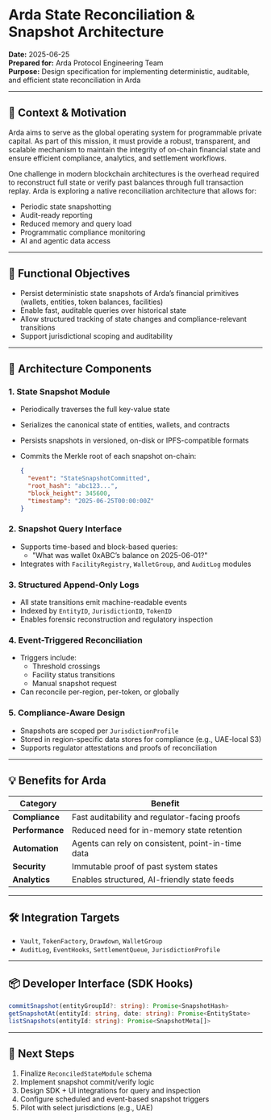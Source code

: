 # Arda State Reconciliation & Snapshot Architecture

**Date:** 2025-06-25  
**Prepared for:** Arda Protocol Engineering Team  
**Purpose:** Design specification for implementing deterministic, auditable, and efficient state reconciliation in Arda

---

## 📌 Context & Motivation

Arda aims to serve as the global operating system for programmable private capital. As part of this mission, it must provide a robust, transparent, and scalable mechanism to maintain the integrity of on-chain financial state and ensure efficient compliance, analytics, and settlement workflows.

One challenge in modern blockchain architectures is the overhead required to reconstruct full state or verify past balances through full transaction replay. Arda is exploring a native reconciliation architecture that allows for:

- Periodic state snapshotting
- Audit-ready reporting
- Reduced memory and query load
- Programmatic compliance monitoring
- AI and agentic data access

---

## 🧩 Functional Objectives

- Persist deterministic state snapshots of Arda’s financial primitives (wallets, entities, token balances, facilities)
- Enable fast, auditable queries over historical state
- Allow structured tracking of state changes and compliance-relevant transitions
- Support jurisdictional scoping and auditability

---

## 🔧 Architecture Components

### 1. **State Snapshot Module**

- Periodically traverses the full key-value state
- Serializes the canonical state of entities, wallets, and contracts
- Persists snapshots in versioned, on-disk or IPFS-compatible formats
- Commits the Merkle root of each snapshot on-chain:

  ```json
  {
    "event": "StateSnapshotCommitted",
    "root_hash": "abc123...",
    "block_height": 345600,
    "timestamp": "2025-06-25T00:00:00Z"
  }
  ```

### 2. **Snapshot Query Interface**

- Supports time-based and block-based queries:
    - "What was wallet 0xABC’s balance on 2025-06-01?"
- Integrates with `FacilityRegistry`, `WalletGroup`, and `AuditLog` modules

### 3. **Structured Append-Only Logs**

- All state transitions emit machine-readable events
- Indexed by `EntityID`, `JurisdictionID`, `TokenID`
- Enables forensic reconstruction and regulatory inspection

### 4. **Event-Triggered Reconciliation**

- Triggers include:
    - Threshold crossings
    - Facility status transitions
    - Manual snapshot request
- Can reconcile per-region, per-token, or globally

### 5. **Compliance-Aware Design**

- Snapshots are scoped per `JurisdictionProfile`
- Stored in region-specific data stores for compliance (e.g., UAE-local S3)
- Supports regulator attestations and proofs of reconciliation

---

## 💡 Benefits for Arda

| Category | Benefit |
|---------|---------|
| **Compliance** | Fast auditability and regulator-facing proofs |
| **Performance** | Reduced need for in-memory state retention |
| **Automation** | Agents can rely on consistent, point-in-time data |
| **Security** | Immutable proof of past system states |
| **Analytics** | Enables structured, AI-friendly state feeds |

---

## 🛠️ Integration Targets

- `Vault`, `TokenFactory`, `Drawdown`, `WalletGroup`
- `AuditLog`, `EventHooks`, `SettlementQueue`, `JurisdictionProfile`

---

## 📦 Developer Interface (SDK Hooks)

```ts
commitSnapshot(entityGroupId?: string): Promise<SnapshotHash>
getSnapshotAt(entityId: string, date: string): Promise<EntityState>
listSnapshots(entityId: string): Promise<SnapshotMeta[]>
```

---

## 🚀 Next Steps

1. Finalize `ReconciledStateModule` schema
2. Implement snapshot commit/verify logic
3. Design SDK + UI integrations for query and inspection
4. Configure scheduled and event-based snapshot triggers
5. Pilot with select jurisdictions (e.g., UAE)
